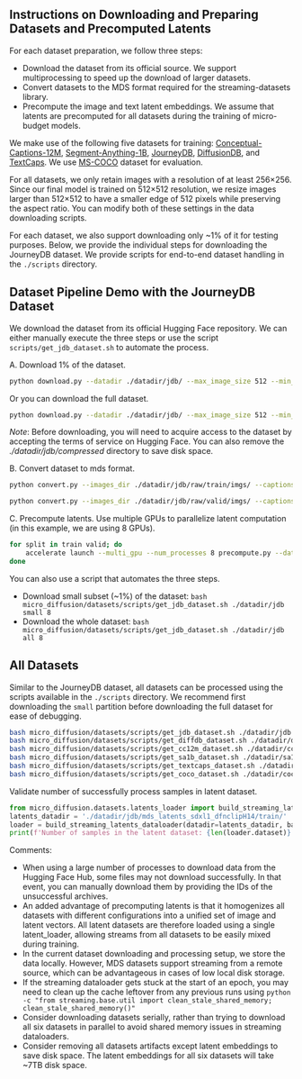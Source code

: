 ## Instructions on Downloading and Preparing Datasets and Precomputed Latents

For each dataset preparation, we follow three steps:
- Download the dataset from its official source. We support multiprocessing to speed up the download of larger datasets.
- Convert datasets to the MDS format required for the streaming-datasets library.
- Precompute the image and text latent embeddings. We assume that latents are precomputed for all datasets during the training of micro-budget models.

We make use of the following five datasets for training: [Conceptual-Captions-12M](https://github.com/google-research-datasets/conceptual-12m), [Segment-Anything-1B](https://ai.meta.com/datasets/segment-anything/), [JourneyDB](https://journeydb.github.io/), [DiffusionDB](https://github.com/poloclub/diffusiondb), and [TextCaps](https://textvqa.org/textcaps/). We use [MS-COCO](https://cocodataset.org/#home) dataset for evaluation. 

For all datasets, we only retain images with a resolution of at least 256×256. Since our final model is trained on 512×512 resolution, we resize images larger than 512×512 to have a smaller edge of 512 pixels while preserving the aspect ratio. You can modify both of these settings in the data downloading scripts.

For each dataset, we also support downloading only ~1% of it for testing purposes. Below, we provide the individual steps for downloading the JourneyDB dataset. We provide scripts for end-to-end dataset handling in the `./scripts` directory.

## Dataset Pipeline Demo with the JourneyDB Dataset
We download the dataset from its official Hugging Face repository. We can either manually execute the three steps or use the script `scripts/get_jdb_dataset.sh` to automate the process.

A. 
Download 1% of the dataset.
```bash
python download.py --datadir ./datadir/jdb/ --max_image_size 512 --min_image_size 256 --valid_ids 0 1 --num_proc 2
```

Or you can download the full dataset.
```bash
python download.py --datadir ./datadir/jdb/ --max_image_size 512 --min_image_size 256 --num_proc 8
```

*Note*: Before downloading, you will need to acquire access to the dataset by accepting the terms of service on Hugging Face. You can also remove the *./datadir/jdb/compressed* directory to save disk space.

B. Convert dataset to mds format.
```bash
python convert.py --images_dir ./datadir/jdb/raw/train/imgs/ --captions_jsonl ./datadir/jdb/raw/train/train_anno_realease_repath.jsonl --local_mds_dir ./datadir/jdb/mds/train/

python convert.py --images_dir ./datadir/jdb/raw/valid/imgs/ --captions_jsonl ./datadir/jdb/raw/valid/valid_anno_repath.jsonl --local_mds_dir ./datadir/jdb/mds/valid/
```

C. Precompute latents.
Use multiple GPUs to parallelize latent computation (in this example, we are using 8 GPUs).
```bash
for split in train valid; do
    accelerate launch --multi_gpu --num_processes 8 precompute.py --datadir ./datadir/jdb/mds/$split/ --savedir ./datadir/jdb/mds_latents_sdxl1_dfnclipH14/$split/ --vae stabilityai/stable-diffusion-xl-base-1.0 --text_encoder openclip:hf-hub:apple/DFN5B-CLIP-ViT-H-14-378 --batch_size 32
done
```

You can also use a script that automates the three steps.
- Download small subset (~1%) of the dataset: 
`bash micro_diffusion/datasets/scripts/get_jdb_dataset.sh ./datadir/jdb small 8`
- Download the whole dataset: 
`bash micro_diffusion/datasets/scripts/get_jdb_dataset.sh ./datadir/jdb all 8`


## All Datasets
Similar to the JourneyDB dataset, all datasets can be processed using the scripts available in the `./scripts` directory. We recommend first downloading the `small` partition before downloading the full dataset for ease of debugging.

```bash
bash micro_diffusion/datasets/scripts/get_jdb_dataset.sh ./datadir/jdb small 8
bash micro_diffusion/datasets/scripts/get_diffdb_dataset.sh ./datadir/diffdb small 8
bash micro_diffusion/datasets/scripts/get_cc12m_dataset.sh ./datadir/cc12m small 8
bash micro_diffusion/datasets/scripts/get_sa1b_dataset.sh ./datadir/sa1b small 8
bash micro_diffusion/datasets/scripts/get_textcaps_dataset.sh ./datadir/textcaps 8
bash micro_diffusion/datasets/scripts/get_coco_dataset.sh ./datadir/coco2014 8
```

Validate number of successfully process samples in latent dataset.
```python
from micro_diffusion.datasets.latents_loader import build_streaming_latents_dataloader
latents_datadir = './datadir/jdb/mds_latents_sdxl1_dfnclipH14/train/'
loader = build_streaming_latents_dataloader(datadir=latents_datadir, batch_size=128)
print(f'Number of samples in the latent dataset: {len(loader.dataset)}')
```

Comments:
- When using a large number of processes to download data from the Hugging Face Hub, some files may not download successfully. In that event, you can manually download them by providing the IDs of the unsuccessful archives.
- An added advantage of precomputing latents is that it homogenizes all datasets with different configurations into a unified set of image and latent vectors. All latent datasets are therefore loaded using a single latent_loader, allowing streams from all datasets to be easily mixed during training.
- In the current dataset downloading and processing setup, we store the data locally. However, MDS datasets support streaming from a remote source, which can be advantageous in cases of low local disk storage.
- If the streaming dataloader gets stuck at the start of an epoch, you may need to clean up the cache leftover from any previous runs using `python -c "from streaming.base.util import clean_stale_shared_memory; clean_stale_shared_memory()"`
- Consider downloading datasets serially, rather than trying to download all six datasets in parallel to avoid shared memory issues in streaming dataloaders. 
- Consider removing all datasets artifacts except latent embeddings to save disk space. The latent embeddings for all six datasets will take ~7TB disk space.